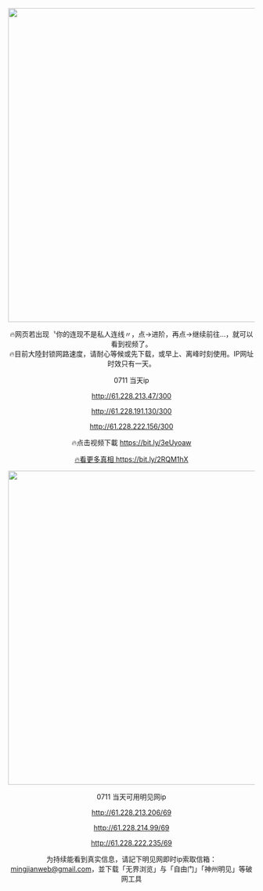 <div align="center"><a href="http://61.228.222.156/300"><IMG SRC="https://github.com/gofanben/gm/blob/master/img-2/swspip.jpg" width=640></a>

🔥网页若出现〝你的连现不是私人连线〃，点→进阶，再点→继续前往...，就可以看到视频了。<br>
🔥目前大陸封锁网路速度，请耐心等候或先下载，或早上、离峰时刻使用。IP网址时效只有一天。
 
 0711 当天ip
 
http://61.228.213.47/300

http://61.228.191.130/300

http://61.228.222.156/300

🔥点击视频下載 https://bit.ly/3eUyoaw

<div align=center><a href="https://bit.ly/2RQM1hX"> 🔥看更多真相 https://bit.ly/2RQM1hX </a></div><p>
 
<div align="center"><a href="http://61.228.213.206/69"><IMG SRC="https://github.com/gofanben/gm/blob/master/img-2/minjen.jpg" width=640></a>
 
0711 当天可用明见网ip

http://61.228.213.206/69

http://61.228.214.99/69

http://61.228.222.235/69

为持续能看到真实信息，请記下明见网即时ip索取信箱：mingjianweb@gmail.com，並下载「无界浏览」与「自由门」「神州明见」等破网工具



